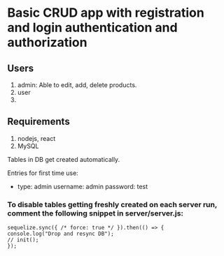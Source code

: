 # Basic CRUD app with registration and login authentication and authorization
## Users
1. admin: Able to edit, add, delete products.
2. user
3. 
## Requirements
1. nodejs, react
2. MySQL

Tables in DB get created automatically.

Entries for first time use:

- type: admin username: admin password: test

### To disable tables getting freshly created on each server run, comment the following snippet in server/server.js:

  ```
  sequelize.sync({ /* force: true */ }).then(() => {
  console.log("Drop and resync DB");
  // init();
  });
  ```
